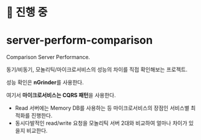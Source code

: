 # :hammer: 진행 중

# server-perform-comparison
Comparison Server Performance.

동기/비동기, 모놀리틱/마이크로서비스의 성능의 차이를 직접 확인해보는 프로젝트.

성능 확인은 **nGrinder**를 사용한다.

여기서 **마이크로서비스는 CQRS 패턴**을 사용한다. 
- Read 서버에는 Memory DB를 사용하는 등 마이크로서비스의 장점인 서비스별 최적화를 진행한다.   
- 동시다발적인 read/write 요청을 모놀리틱 서버 2대와 비교하여 얼마나 차이가 있을지 비교한다.

